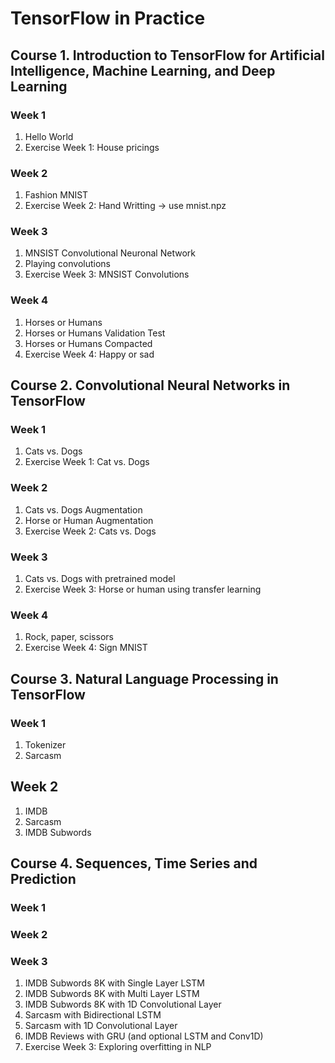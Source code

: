 # TensorFlow in Practice

## Course 1.  Introduction to TensorFlow for Artificial Intelligence, Machine Learning, and Deep Learning

### Week 1
1. Hello World
2. Exercise Week 1: House pricings

### Week 2
1. Fashion MNIST
2. Exercise Week 2: Hand Writting -> use mnist.npz

### Week 3
1. MNSIST Convolutional Neuronal Network
2. Playing convolutions
3. Exercise Week 3: MNSIST Convolutions

### Week 4
1. Horses or Humans
2. Horses or Humans Validation Test
3. Horses or Humans Compacted
4. Exercise Week 4: Happy or sad

## Course 2. Convolutional Neural Networks in TensorFlow

### Week 1
1. Cats vs. Dogs
2. Exercise Week 1: Cat vs. Dogs

### Week 2
1. Cats vs. Dogs Augmentation
2. Horse or Human Augmentation
3. Exercise Week 2: Cats vs. Dogs

### Week 3
1. Cats vs. Dogs with pretrained model
2. Exercise Week 3: Horse or human using transfer learning

### Week 4
1. Rock, paper, scissors
2. Exercise Week 4: Sign MNIST

## Course 3. Natural Language Processing in TensorFlow

### Week 1
1. Tokenizer
2. Sarcasm

## Week 2
1. IMDB
2. Sarcasm
3. IMDB Subwords

## Course 4. Sequences, Time Series and Prediction

### Week 1

### Week 2

### Week 3
1. IMDB Subwords 8K with Single Layer LSTM
2. IMDB Subwords 8K with Multi Layer LSTM
3. IMDB Subwords 8K with 1D Convolutional Layer
4. Sarcasm with Bidirectional LSTM
5. Sarcasm with 1D Convolutional Layer
6. IMDB Reviews with GRU (and optional LSTM and Conv1D)
7. Exercise Week 3: Exploring overfitting in NLP

